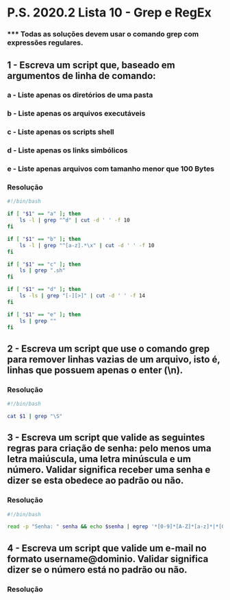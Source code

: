 # P.S. 2020.2 Lista 10 - Grep e RegEx

### *** Todas as soluções devem usar o comando grep com expressões regulares.

## 1 - Escreva um script que, baseado em argumentos de linha de comando:

### a - Liste apenas os diretórios de uma pasta
### b - Liste apenas os arquivos executáveis
### c - Liste apenas os scripts shell
### d - Liste apenas os links simbólicos
### e - Liste apenas arquivos com tamanho menor que 100 Bytes

### Resolução
~~~bash
#!/bin/bash

if [ "$1" == "a" ]; then
	ls -l | grep "^d" | cut -d ' ' -f 10
fi

if [ "$1" == "b" ]; then
	ls -l | grep "^[a-z].*\x" | cut -d ' ' -f 10
fi

if [ "$1" == "c" ]; then
	ls | grep ".sh"
fi

if [ "$1" == "d" ]; then
	ls -ls | grep "[-][>]" | cut -d ' ' -f 14 
fi

if [ "$1" == "e" ]; then
	ls | grep ""
fi
~~~

## 2 - Escreva um script que use o comando grep para remover linhas vazias de um arquivo, isto é, linhas que possuem apenas o enter (\n).

### Resolução
~~~bash
#!/bin/bash

cat $1 | grep "\S"
~~~

## 3 - Escreva um script que valide as seguintes regras para criação de senha: pelo menos uma letra maiúscula, uma letra minúscula e um número. Validar significa receber uma senha e dizer se esta obedece ao padrão ou não.

### Resolução
~~~bash
#!/bin/bash

read -p "Senha: " senha && echo $senha | egrep '*[0-9]*[A-Z]*[a-z]*|*[0-9]*[a-z]*[A-Z]*|*[A-Z]*[a-a]*[0-9]*|*[a-z]*[A-Z]*[0-9]*' && echo "SIM" || echo "NÃO"
~~~

## 4 - Escreva um script que valide um e-mail no formato username@dominio. Validar significa dizer se o número está no padrão ou não.

### Resolução
~~~bash
~~~
